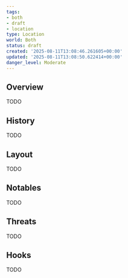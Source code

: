 ```yaml
---
tags:
- both
- draft
- location
type: Location
world: Both
status: draft
created: '2025-08-11T13:08:46.261605+00:00'
updated: '2025-08-11T13:08:50.622414+00:00'
danger_level: Moderate
---
```



## Overview

TODO
## History

TODO
## Layout

TODO
## Notables

TODO
## Threats

TODO
## Hooks

TODO
